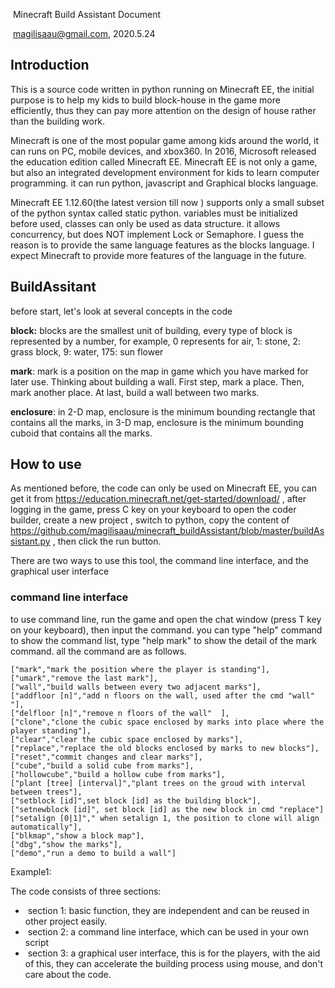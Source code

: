 ​									Minecraft Build Assistant Document

​                                                                                      magilisaau@gmail.com, 2020.5.24

## Introduction

This is a source code written in python running on Minecraft EE, the initial purpose is to help my kids to build block-house in the game more efficiently, thus they can pay more attention on the design of house rather than the building work.

Minecraft is one of the most popular game among kids around the world, it can runs on PC, mobile devices, and xbox360.  In 2016, Microsoft released the education edition called Minecraft EE. Minecraft EE is not only a  game, but also an integrated development environment for kids to learn computer programming. it can run  python, javascript and Graphical blocks language. 

 Minecraft EE 1.12.60(the latest version till now ) supports only a small subset of the python syntax called static python. variables must be initialized before used, classes can only be used as  data structure. it allows concurrency, but does NOT implement Lock or Semaphore. I guess the reason is to provide the same language features as the blocks language.  I expect Minecraft to provide more features of the language in the future. 

## BuildAssitant

before start, let's look at several concepts in the code

**block:**  blocks are the smallest unit of building, every type of block is represented by a number, for example, 0 represents for air, 1: stone, 2:  grass block, 9: water, 175: sun flower

**mark**: mark is a position on the map in game which you have marked for later use. Thinking about building a wall. First step, mark a place. Then, mark another place. At last, build a wall between two marks.

**enclosure**: in 2-D map, enclosure is the minimum bounding rectangle that contains all the marks, in 3-D map, enclosure is the minimum bounding cuboid that contains all the marks.

## How to use

As mentioned before, the code can only be used on Minecraft EE,   you can get it from https://education.minecraft.net/get-started/download/ , after logging in the game, press C key on your keyboard to open the coder builder,  create a new project , switch to python,  copy the content of  https://github.com/magilisaau/minecraft_buildAssistant/blob/master/buildAssistant.py , then click the run button.

There are two ways to use this tool, the command line interface, and the graphical user interface

### command line interface

to use command line, run the game and open the chat window (press T key on your keyboard), then input the command.  you can type "help" command to show the command list,  type "help mark" to show the detail of the mark command. all the command are as follows.

    ["mark","mark the position where the player is standing"],
    ["umark","remove the last mark"],
    ["wall","build walls between every two adjacent marks"],
    ["addfloor [n]","add n floors on the wall, used after the cmd "wall" "],
    ["delfloor [n]","remove n floors of the wall"  ],
    ["clone","clone the cubic space enclosed by marks into place where the player standing"],
    ["clear","clear the cubic space enclosed by marks"],
    ["replace","replace the old blocks enclosed by marks to new blocks"],     
    ["reset","commit changes and clear marks"],
    ["cube","build a solid cube from marks"],
    ["hollowcube","build a hollow cube from marks"],
    ["plant [tree] [interval]","plant trees on the groud with interval between trees"],
    ["setblock [id]",set block [id] as the building block"],
    ["setnewblock [id]", set block [id] as the new block in cmd "replace"]
    ["setalign [0|1]"," when setalign 1, the position to clone will align automatically"],
    ["blkmap","show a block map"],
    ["dbg","show the marks"],
    ["demo","run a demo to build a wall"]


Example1:  





The code consists of three sections:

- ​	section 1: basic function, they are independent and can be reused in other project easily. 
- ​	section 2: a command line interface, which can be used in your own script
- ​	section 3: a graphical user interface, this is for the players, with the aid of this, they can accelerate the   building process using mouse, and don't care about the code.

### 





